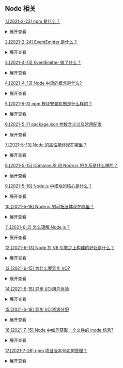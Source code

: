 ## Node 相关

[1.[2021-2-23] npm 是什么？](https://github.com/HJY-xh/plantTrees/issues/10)

<details>
<summary>展开查看</summary>
<pre>
npm是Node.js中管理和分发包的工具，可用于安装、卸载、发布、查看包等。
</pre>
</details>

[2.[2021-2-24] EventEmitter 是什么？](https://github.com/HJY-xh/plantTrees/issues/11)

<details>
<summary>展开查看</summary>
<pre>
EventEmitter是Node.js中一个实现观察者类模式的类，主要功能是订阅和发布消息，用于解决多模块交互而产生模块之间的耦合问题。
</pre>
</details>

[3.[2021-4-13] EventEmitter 做了什么？](https://github.com/HJY-xh/plantTrees/issues/142)

<details>
<summary>展开查看</summary>
<pre>
Node.js 中任何对象发出的事件都是 EventEmitter 类的实例，就像 http 模块。

所有 EventEmitter 类都可以使用 eventEmitter.on() 函数将事件侦听器附加到事件。然后一旦捕捉到这样的事件，就会同步地逐个调用它的侦听器。

看个 🌰 ：

```javascript
const events = require("events");
const eventEmitter = new events.EventEmitter();
const eventListener = function () {
	console.log("event triggered");
};
eventEmitter.on("emitted", eventListener);
eventEmitter.emit("emitted");
// event triggered
```

相关 issues:https://github.com/HJY-xh/plantTrees/issues/11

</pre>
</details>

[4.[2021-4-13] Node 中流的概念是什么?](https://github.com/HJY-xh/plantTrees/issues/143)

<details>
<summary>展开查看</summary>
<pre>

在说流之前我们先说一下流数据：它就是字节数据,在应用程序中各种对象之间交换与传输数据的时候，总是先将该对象中所包含的数据转化为字节数据也就是流数据。再通过流的传输，到达目的对象后,再将流数据转化为该对象中可以使用的数据。

从上面可知,流就是用来传输流数据的，它是一种传输手段。流是为 Node.js 应用程序提供动力的基本概念之一。

它们是一种以高效的方式处理读/写文件、网络通信、或任何类型的端到端的信息交换。

Stream 流是从源读取或写入数据并将其传输到连续流目标的管道。有四种类型：

-   可读 Readable
-   可写 Writable
-   可读写 Duplex
-   先写入，再读出来 Transform

每个流也是一个 EventEmitter。这意味着流对象可以在流上没有数据、流上有可用数据或流中的数据在程序刷新时发出事件。

看个读取文件的 🌰 :

```javascript
const fs = require("fs");
const readableStream = fs.createReadStream("source.txt");
let content = "";
readableStream.on("data", (chunk) => {
	content += chunk;
});
readableStream.on("end", () => {
	console.log(content);
});
```

[官方文档](http://nodejs.cn/learn/nodejs-streams)

</pre>
</details>

[5.[2021-5-3] npm 模块安装机制是什么样的？](https://github.com/HJY-xh/plantTrees/issues/206)

<details>
<summary>展开查看</summary>
<pre>

-   执行`npm install`命令查询 node_modules 目录之中是否已经存在指定模块
-   若存在，不再重新安装
-   若不存在，npm 向 registry 查询模块压缩包的地址
-   下载压缩包，存放在根目录下.npm 目录中
-   解压压缩包到当前项目的 node_modules 目录

</pre>
</details>

[6.[2021-5-7] package.json 参数含义以及常用配置](https://github.com/HJY-xh/plantTrees/issues/220)

<details>
<summary>展开查看</summary>
<pre>

## 一、package.json

1.  属性
    `version` 表明了当前的版本。
    `name` 设置了应用程序/软件包的名称。
    `description` 是应用程序/软件包的简短描述。
    `main` 设置了应用程序的入口点。
    `private` 如果设置为 true，则可以防止应用程序/软件包被意外地发布到 npm。
    `scripts` 定义了一组可以运行的 node 脚本。
    `dependencies` 设置了作为依赖安装的 npm 软件包的列表。
    `devDependencies` 设置了作为开发依赖安装的 npm 软件包的列表。
    `engines` 设置了此软件包/应用程序在哪个版本的 Node.js 上运行。
    `browserslist` 用于告知要支持哪些浏览器（及其版本）。

2.  特殊属性

3.  软件包版本：

"express": "^4.17.1"

"express": "~4.17.1"

"express": "4.17.1"
`^`: 只会执行不更改最左边非零数字的更新。 如果写入的是 ^0.13.0，则当运行 npm update 时，可以更新到 0.13.1、0.13.2 等，但不能更新到 0.14.0 或更高版本。 如果写入的是 ^1.13.0，则当运行 npm update 时，可以更新到 1.13.1、1.14.0 等，但不能更新到 2.0.0 或更高版本。
`~`: 如果写入的是 〜0.13.0，则当运行 npm update 时，会更新到补丁版本：即 0.13.1 可以，但 0.14.0 不可以。
`>`: 接受高于指定版本的任何版本。
`>=`: 接受等于或高于指定版本的任何版本。
`<=`: 接受等于或低于指定版本的任何版本。
`<`: 接受低于指定版本的任何版本。[http://nodejs.cn/learn/semantic-versioning-using-npm`=`](http://nodejs.cn/learn/semantic-versioning-using-npm%60=%60): 接受确切的版本。
`-`: 接受一定范围的版本。例如：2.1.0 - 2.6.2。
`||`: 组合集合。例如 < 2.1 || > 2.6。
`无符号`: 仅接受指定的特定版本（例如 1.2.1）。
`latest`: 使用可用的最新版本。

## 二、package-lock.json

如果写入的是 `〜0.13.0`，则只更新补丁版本：即 0.13.1 可以，但 0.14.0 不可以。

如果写入的是 `^0.13.0`，则要更新补丁版本和次版本：即 0.13.1、0.14.0、依此类推。

如果写入的是 `0.13.0`，则始终使用确切的版本。

参考文献：
[使用 npm 的语义版本控制](http://nodejs.cn/learn/semantic-versioning-using-npm)
[package.json 指南](http://nodejs.cn/learn/the-package-json-guide)
[package-lock.json 文件](http://nodejs.cn/learn/the-package-lock-json-file)

</pre>
</details>

[7.[2021-5-13] Node 的高性能体现在哪里？](https://github.com/HJY-xh/plantTrees/issues/241)

<details>
<summary>展开查看</summary>
<pre>

-   执行速度快

Node.js 是构建在 Chrome V8 引擎之上的，执行速度可能是动态语言运行时环境里最快的。

-   天生异步

事件驱动和非阻塞 I/O 特性决定了 Node.js 必须采用异步机制，每个 I/O 任务都是异步的，因此集成到 libuv 的事件循环里才能让开发者代码对并发操作无感知。

-   适用于 I/O 密集的网络应用开发

网络应用开发（包括 Web 应用开发）的瓶颈在于 I/O 处理，而这恰恰是 Node.js 的强项。对于 CPU 密集型应用而言，能够使用其他语言开发最好使用其它语言，如果必须使用 Node.js，可以通过 C/C++拓展机制来实现。

</pre>
</details>

[8.[2021-5-15] CommonJS 和 Node.js 的关系是什么样的？](https://github.com/HJY-xh/plantTrees/issues/244)

<details>
<summary>展开查看</summary>
<pre>

Node.js 借鉴 CommonJS 模块规范实现了一套非常易用的模块系统，npm 对模块规范的完美支持，也是的 Node.js 应用开发事半功倍。

尽管他们有些不同，但大家还是习惯说，Node.js 是基于 CommonJS 规范的。先有规范，后有实现，这种在实现过程中做过改进的规范和原规范的关系，用“基于”来概括也并不为过。

CommonJS 项目定义了一系列的规范，可以辅助 JavaScript 应用程序在服务端进行开发。Node.js 开发人员起初打算完全遵循 CommonJS 规范，但后来又推翻了起初的摄像，因为设计模块时，CommonJS 非常影响 Node.js 的实现。

Node.js 和 CommonJS 在模块系统中主要通过两个关键字进行交互，即 require 和 export。require 是一个用于引入模块的函数，参数是所需模块的标识。在 Node.js 的实现中，模块的名字 node_modules 目录下，如果不在，就会去查找指定路径。exports 是一个特殊的对象，它的任何输出都将作为一个对外暴露的公共 API。

Node.js 和 CommonJS 的区别主要体现在 module.exports 对象的具体实现上：

-   在 Node.js 中，module.exports 是真正的特殊对象，是真正的对外暴露接口，而 exports 只是一个变量，是被默认的 module.exports 绑定的
-   CommonJS 规范里没有 module.exports 对象。在 Node.js 中，它的实际含义是一个完全预先构建的对象，不经过 module.exports 是不可能对外暴露的

</pre>
</details>

[9.[2021-5-16] Node.js 中模块的核心是什么？](https://github.com/HJY-xh/plantTrees/issues/245)

<details>
<summary>展开查看</summary>
<pre>

Node.js 对模块的定义十分简单，主要分为模块引用、模块定义和模块标识 3 个部分。

其中常用的模块处理命令如下：

-   require：用来引用模块
-   export：用来到处模块，包括标识符和模块内容
    -   module.exports：对外导出的对象只能有 1 个
    -   exports.×××：对外导出的值可以有多个

require 其实还有按需加载的含义，就像前端常见的 AMD、CMD、UMD 规范等，当多次引用一个模块的时候，该模块只会被加载一次，其他情况下都在缓存中加载，不需要重新加载，这其实就是 Node.js 的模块缓存机制。

</pre>
</details>

[10.[2021-5-16] Node.js 的可拓展体现在哪里？](https://github.com/HJY-xh/plantTrees/issues/246)

<details>
<summary>展开查看</summary>
<pre>

-   可以使用 npm 上的大量模块
-   可以通过编写 C/C++扩展实现 CPU 密集型任务
-   可以轻松搭配 Java、Rust 等语言使用
-   架构互补：在架构上以业务边界来进行服务拆分，外加各种“组合拳”，可以让合适的轮子出现在合适的位置上，比如 Java 在基础平台建设及大数据等领域有非常身后的基础，那么直接使用即可

</pre>
</details>

[11.[2021-6-2] 怎么理解 Node.js？](https://github.com/HJY-xh/plantTrees/issues/274)

<details>
<summary>展开查看</summary>
<pre>

`Node.js` 是一个开源与跨平台的 `JavaScript` 运行时环境

在浏览器外运行 V8 JavaScript 引擎（Google Chrome 的内核），利用事件驱动、非阻塞和异步输入输出模型等技术提高性能

可以理解为 `Node.js` 就是一个服务器端的、非阻塞式 I/O 的、事件驱动的 `JavaScript` 运行环境

### 非阻塞异步

`Nodejs` 采用了非阻塞型 `I/O` 机制，在做 `I/O` 操作的时候不会造成任何的阻塞，当完成之后，以事件的形式通知执行操作

例如在执行了访问数据库的代码之后，将立即转而执行其后面的代码，把数据库返回结果的处理代码放在回调函数中，从而提高

了程序的执行效率

### 事件驱动

事件驱动就是当进来一个新的请求的时，请求将会被压入一个事件队列中，然后通过一个循环来检测队列中的事件状态变化，如

果检测到有状态变化的事件，那么就执行该事件对应的处理代码，一般都是回调函数

比如读取一个文件，文件读取完毕后，就会触发对应的状态，然后通过对应的回调函数来进行处理

</pre>
</details>

[12.[2021-6-13] Node 在 V8 引擎之上构建的好处是什么？](https://github.com/HJY-xh/plantTrees/issues/306)

<details>
<summary>展开查看</summary>
<pre>

Node 在选型时决定在 V8 引擎之上构建，也就意味着它的模型和浏览器类似。我们的 JavaScript 将会运行在单个进程的单个线程上。它带来的好处是：程序状态是单一的，在没有多线程的情况下没有锁、线程同步问题，操作系统在调度时也因为较少上下文的切换，可以很好地提高 CPU 的使用率。

</pre>
</details>

[13.[2021-6-15] 为什么要异步 I/O?](https://github.com/HJY-xh/plantTrees/issues/315)

<details>
<summary>展开查看</summary>
<pre>

关于异步 I/O 为何在 Node 里如此重要，这与 Node 面向网络而设计不无关系。Web 应用已经不再是单台服务器就能胜任的时代了，在跨网络的结构下，并发已经是现在编程中的标准配备了。具体到实处，则可以从用户体验和资源分配这两个方面说起。

</pre>
</details>

[14.[2021-6-15] 异步 I/O:用户体验](https://github.com/HJY-xh/plantTrees/issues/316)

<details>
<summary>展开查看</summary>
<pre>

异步的概念之所以首先在 Web2.0 中火起来，是因为在浏览器中 JavaScript 在单线程上执行，而且它还与 UI 渲染共用一个线程。这意味着 JavaScript 在执行的时候 UI 渲染和和相应是处于停滞状态的。《高性能 JavaScript》一书中曾经总结过，如果脚本的执行时间超过 100 毫秒，用户就会感觉到页面卡顿，意味网页停止响应。

在 B/S 模型中，网络速度的限制给网页的实施体验造成很大麻烦。如果网页临时需要获取一个网络资源，通过同步的方式获取，那么 JavaScript 则需要等待资源完全从服务器端获取后才能继续执行，这期间 UI 将停顿，不响应用户的交互行为。可以想象，这样的用户体验将会多差。而采用异步请求，在下载资源期间，JavaScript 和 UI 的执行都不会处于等待状态，可以继续响应用户的交互行为，给用户一个鲜活的页面。

同理，前端通过异步可以消除掉 UI 阻塞的现象，但是前端获取资源的速度也取决于后端的响应速度，假如一个资源来自于两个不同位置的数据的返回，第一个资源需要 M 毫秒的耗时，第二个资源需要 N 毫秒的耗时。如果采用同步的方式，代码大致如下：

```javascript
// 消费时间M
getData("from_db");
// 消费时间N
getData("from_remote_api");
```

但是如果采用异步方式，第一个资源的获取并不会阻塞第二个资源，也即第二个资源的请求，并不依赖第一个资源的结束。这样就能享受到并发的优势，代码如下：

```javascript
getData('from_db'， function(result){
// 消费时间M
});

getData('from_remote_api'， function(result){
// 消费时间N
});
```

对比两者的时间总消耗，前者为 M+N，后者为 max(M，N）

随着应用复杂性的增加，情景将会变成 M+N+...和 max(M，N，...），同步与异步的优劣将会凸显出来。另一方面，随着网站或应用不断膨胀，数据将会分布到多台服务器上，分布式将会是常态。分布也以为这 M 与 N 的值会线性增长，这也会放大异步和同步在性能方面的差异。

还可以了解一下从 CPU 一级缓存到网络的数据访问所需要的开销，这里不提。

这就是异步 I/O 在 Node 中如此盛行。

I/O 是昂贵的，分布式 I/O 是更昂贵的。

</pre>
</details>

[15.[2021-6-16] 异步 I/O:资源分配](https://github.com/HJY-xh/plantTrees/issues/318)

<details>
<summary>展开查看</summary>
<pre>

计算机在发展过程中将组建进行了抽象，分为 I/O 设备和计算设备。

假设业务场景中有一组互不相关的任务需要完成，现行的主流方法又以下两种:

-   单线程串行依次执行
-   多线程并行完成

如果创建多线程的开销小于并行执行，那么多线程的方式是首选的。多线程的代价在于创建线程和执行期线程上下文切换的开销较大。另外，在复杂的业务中，多线程编程经常面临锁、状态同步等问题，这是多线程被诟病的主要原因。但是多线程在多核 CPU 上能够有效提升 CPU 的利用率，这个优势是毋庸置疑的。

单线程顺序执行任务的方式比较符合编程人员按顺序思考的思维方式。它易于表达，但是串行执行的的缺点在于性能，任意一个略慢的任务都会导致后续执行代码被阻塞。在计算机资源中，通常 I/O 和 CPU 计算之间是可以并行进行的。但是同步的编程模型导致的问题是，I/O 的进行会让后续任务等待，这造成资源不能被更好地利用。

操作系统会将 CPU 的时间片分配给其余进程，以公平而有效地利用资源，基于这一点，有的服务器为了提升响应能力，会通过启动多个工作进程来为更多的用户服务。但是对于这一组任务而言，它无法分发任务到多个进程上，所以依然无法高效利用资源，结束所有任务所需的时间将会较长。这种模式类似于加三倍服务器达到占用更多资源来提升服务速度，它并没能真正改善问题。

添加硬件资源是一种提升服务质量的方式，但它不是唯一的方式。

单线程同步编程模型会因阻塞 I/O 导致硬件资源得不到更优的使用。多线程编程模型也因为编程中的死锁、状态同步等问题让开发人员头疼。

Node 在两者之间给出了它的方案：利用单线程，远离多线程死锁、状态同步等问题；利用异步 I/O，让单线程远离阻塞，以更好地使用 CPU。

异步 I/O 可以算作 Node 的特色，因为它是收个大规模将异步 I/O 应用在应用层上的平台，它力求单线程上在将资源分配得更高效。

为了弥补单线程无法利用多核 CPU 的缺点，Node 提供了类似前端浏览器中 Web worker 的子进程，该子进程可以通过工作进程高效的利用 CPU 和 I/O。

异步 I/O 的提出是期望 I/O 调用不再阻塞后续运算，将原有等待 I/O 完成的这段时间分配给其它需要的业务去执行。

下图为异步调用 I/O 示意图：
![](https://box.kancloud.cn/2016-08-28_57c1cec1b7a6e.png)

</pre>
</details>

[16.[2021-7-15] Node 中如何获取一个文件的 inode 信息?](https://github.com/HJY-xh/plantTrees/issues/383)

<details>
<summary>展开查看</summary>
<pre>

在 Node.js 中，fs 提供了 stat 函数查看相关信息:

```javascript
const fs = require("fs");

const content = fs.statSync("./test5.js");

console.log(content);
```

输出结果：

```javascript
Stats {
  dev: 16777230,
  mode: 33188,
  nlink: 1,
  uid: 501,
  gid: 20,
  rdev: 0,
  blksize: 4096,
  ino: 2764176,
  size: 93,
  blocks: 8,
  atimeMs: 1626333483821.387,
  mtimeMs: 1626333482578.7705,
  ctimeMs: 1626333482578.7705,
  birthtimeMs: 1624612227185.2764,
  atime: 2021-07-15T07:18:03.821Z,
  mtime: 2021-07-15T07:18:02.579Z,
  ctime: 2021-07-15T07:18:02.579Z,
  birthtime: 2021-06-25T09:10:27.185Z
}
```

</pre>
</details>

[17.[2021-7-26] npm 项目版本号如何管理？](https://github.com/HJY-xh/plantTrees/issues/397)

<details>
<summary>展开查看</summary>
<pre>

`package.json`中的`version`字段代表的是该项目的版本号。

每当项目发布新版本时，需要将`version`字段进行相应的更新以便后期维护。

虽然可以手动的修改`vsersion`字段，但是为了整个发布过程的自动化，尽量使用 `npm version` 指令来自动更新`version`：

```javascript
npm version major  # 大版本号加 1，其余版本号归 0
npm version minor  # 小版本号加 1，修订号归 0
npm version patch  # 修订号加 1
```

</pre>
</details>
